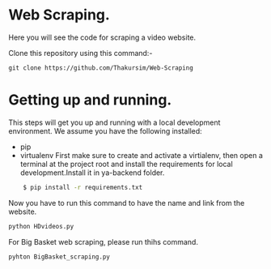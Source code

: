 # Web Scraping.
 
Here you will see the code for scraping a video website. 

Clone this repository using this command:-

   `git clone https://github.com/Thakursim/Web-Scraping`

# Getting up and running.

This steps will get you up and running with a local development environment. We assume you have the following installed:

  - pip
  - virtualenv
First make sure to create and activate a virtialenv, then open a terminal at the project root and install the requirements for local development.Install it in ya-backend folder. 
```sh
    $ pip install -r requirements.txt
```
Now you have to run this command to have the name and link from the website.
```sh
python HDvideos.py
```
For Big Basket web scraping, please run thihs command.
```sh
pyhton BigBasket_scraping.py
```





